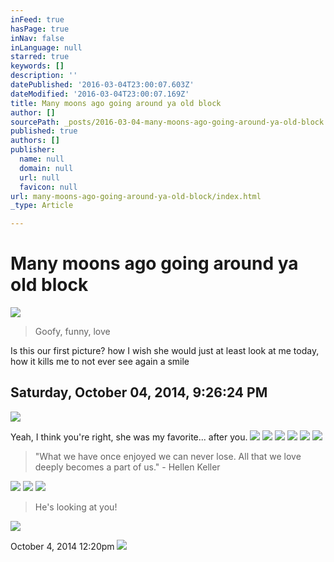 ```yaml
---
inFeed: true
hasPage: true
inNav: false
inLanguage: null
starred: true
keywords: []
description: ''
datePublished: '2016-03-04T23:00:07.603Z'
dateModified: '2016-03-04T23:00:07.169Z'
title: Many moons ago going around ya old block
author: []
sourcePath: _posts/2016-03-04-many-moons-ago-going-around-ya-old-block.md
published: true
authors: []
publisher:
  name: null
  domain: null
  url: null
  favicon: null
url: many-moons-ago-going-around-ya-old-block/index.html
_type: Article

---
```

# Many moons ago going around ya old block
![](https://the-grid-user-content.s3-us-west-2.amazonaws.com/27fcaa6b-8062-433f-b3d2-1c57e836e488.jpg)

> Goofy, funny, love

Is this our first picture? how I wish she would just at least look at me today, how it kills me to not ever see again a smile 

## ‎Saturday, ‎October ‎04, ‎2014, ‏‎9:26:24 PM
![](https://the-grid-user-content.s3-us-west-2.amazonaws.com/797028ae-425e-4eb4-bf3e-5009336c5c11.jpg)

Yeah, I think you're right, she was my favorite... after you.
![](https://the-grid-user-content.s3-us-west-2.amazonaws.com/3a228762-a3fb-43c9-b8bd-0ffef81705f1.jpg)
![](https://the-grid-user-content.s3-us-west-2.amazonaws.com/4ccc51eb-7e1e-45b6-834c-809cc03e2291.jpg)
![](https://the-grid-user-content.s3-us-west-2.amazonaws.com/0e41c7cf-4d10-46c1-a5e0-4fa38c65e16a.jpg)
![](https://the-grid-user-content.s3-us-west-2.amazonaws.com/bd3d7a9b-d999-4cff-93ee-1a7e087c100d.jpg)
![](https://the-grid-user-content.s3-us-west-2.amazonaws.com/1122e05a-e2e8-4295-be5f-7afddbc603cd.jpg)
![](https://the-grid-user-content.s3-us-west-2.amazonaws.com/03d94a33-5628-4576-83e0-e84da8efd2ea.jpg)

> "What we have once enjoyed we can never lose. All that we love deeply becomes a part of us." - Hellen Keller

![](https://the-grid-user-content.s3-us-west-2.amazonaws.com/6f19a82c-fab1-4291-a6ca-a572492d7cd7.jpg)
![](https://the-grid-user-content.s3-us-west-2.amazonaws.com/a299d559-feb5-42ef-a36f-f4e475d4bc66.jpg)
![](https://the-grid-user-content.s3-us-west-2.amazonaws.com/fe9222cf-2629-4912-ad77-38b8243f0882.jpg)

> He's looking at you!

![](https://the-grid-user-content.s3-us-west-2.amazonaws.com/bdfe291e-d29b-4fe0-b5ea-54745e4d3b7b.jpg)

October 4, 2014 12:20pm
![](https://the-grid-user-content.s3-us-west-2.amazonaws.com/966e7cf6-f799-4da3-bd07-59d99f1d7067.jpg)